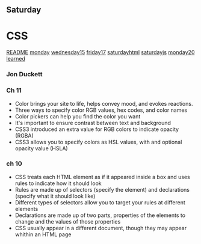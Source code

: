 ## Saturday ##
# CSS

[README](./README.md)
[monday](./monday.md)
[wednesday15](./wednesday15.md)
[friday17](./friday17.md)
[saturdayhtml](./saturdayhtml.md)
[saturdayjs](./saturdayjs.md)
[monday20](./monday20.md)
[learned](./learned.md)

### Jon Duckett ###
### Ch 11 ### 

* Color brings your site to life, helps convey mood, and evokes reactions. 
* Three ways to specify color RGB values, hex codes, and color names 
* Color pickers can help you find the color you want 
* It's important to ensure contrast between text and background 
* CSS3 introduced an extra value for RGB colors to indicate opacity (RGBA)
* CSS3 allows you to specify colors as HSL values, with and optional opacity value (HSLA) 

### ch 10 ###

* CSS treats each HTML element as if it appeared inside a box and uses rules to indicate how it should look 
* Rules are made up of selectors (specify the element) and declarations (specify what it should look like)
* Different types of selectors allow you to target your rules at different elements 
* Declarations are made up of two parts, properties of the elements to change and the values of those properties
* CSS usually appear in a different document, though they may appear whithin an HTML page 